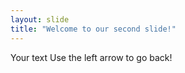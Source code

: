```yaml
---
layout: slide
title: "Welcome to our second slide!"
---
```

Your text
Use the left arrow to go back!
                                                                                                                                                          
